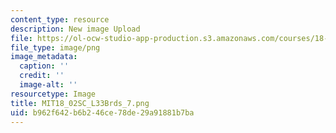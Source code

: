 ```yaml
---
content_type: resource
description: New image Upload
file: https://ol-ocw-studio-app-production.s3.amazonaws.com/courses/18-02sc-multivariable-calculus-fall-2010/b962f642b6b246ce78de29a91881b7ba_MIT18_02SC_L33Brds_7.png
file_type: image/png
image_metadata:
  caption: ''
  credit: ''
  image-alt: ''
resourcetype: Image
title: MIT18_02SC_L33Brds_7.png
uid: b962f642-b6b2-46ce-78de-29a91881b7ba
---
```

